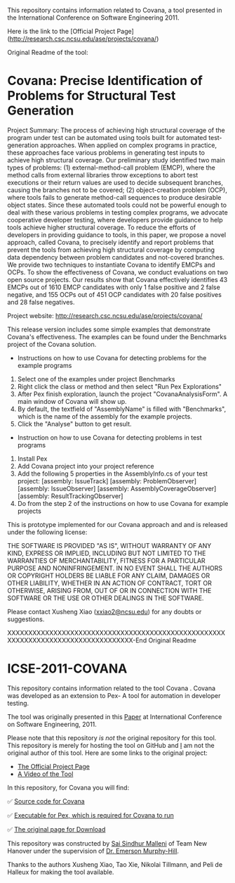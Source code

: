 This repository contains information related to Covana, a tool presented in the International Conference on Software Engineering 2011.

Here is the link to the [Official Project Page] (http://research.csc.ncsu.edu/ase/projects/covana/)

Original Readme of the tool:

Covana: Precise Identification of Problems for Structural Test Generation 
==========================================================================



Project Summary:
The process of achieving high structural coverage of the program under test can be automated using tools built for automated test-generation approaches. When applied on complex programs in practice, these approaches face various problems in generating test inputs to achieve high structural coverage. Our preliminary study identified two main types of problems: (1) external-method-call problem (EMCP), where the method calls from external libraries throw exceptions to abort test executions or their return values are used to decide subsequent branches, causing the branches not to be covered; (2) object-creation problem (OCP), where tools fails to generate method-call sequences to produce desirable object states. Since these automated tools could not be powerful enough to deal with these various problems in testing complex programs, we advocate cooperative developer testing, where developers provide guidance to help tools achieve higher structural coverage. To reduce the efforts of developers in providing guidance to tools, in this paper, we propose a novel approach, called Covana, to precisely identify and report problems that prevent the tools from achieving high structural coverage by computing data dependency between problem candidates and not-covered branches. We provide two techniques to instantiate Covana to identify EMCPs and OCPs. To show the effectiveness of Covana, we conduct evaluations on two open source projects. Our results show that Covana effectively identifies 43 EMCPs out of 1610 EMCP candidates with only 1 false positive and 2 false negative, and 155 OCPs out of 451 OCP candidates with 20 false positives and 28 false negatives.

Project website:
http://research.csc.ncsu.edu/ase/projects/covana/

This release version includes some simple examples that demonstrate Covana's effectiveness. The examples can be found under the Benchmarks project of the Covana solution.

* Instructions on how to use Covana for detecting problems for the example programs

1. Select one of the examples under project Benchmarks
2. Right click the class or method and then select "Run Pex Explorations"
3. After Pex finish exploration, launch the project "CovanaAnalysisForm". A main window of Covana will show up.
4. By default, the textfield of "AssemblyName" is filled with "Benchmarks", which is the name of the assembly for the example projects.
5. Click the "Analyse" button to get result.

* Instruction on how to use Covana for detecting problems in test programs

1. Install Pex
2. Add Covana project into your project reference
3. Add the following 5 properties in the AssemblyInfo.cs of your test project:
[assembly: IssueTrack]
[assembly: ProblemObserver]
[assembly: IssueObserver]
[assembly: AssemblyCoverageObserver]
[assembly: ResultTrackingObserver]
4. Do from the step 2 of the instructions on how to use Covana for example projects


This is prototype implemented for our Covana approach and and is released under the following license:

THE SOFTWARE IS PROVIDED "AS IS", WITHOUT WARRANTY OF ANY KIND,
EXPRESS OR IMPLIED, INCLUDING BUT NOT LIMITED TO THE WARRANTIES OF
MERCHANTABILITY, FITNESS FOR A PARTICULAR PURPOSE AND
NONINFRINGEMENT. IN NO EVENT SHALL THE AUTHORS OR COPYRIGHT HOLDERS BE
LIABLE FOR ANY CLAIM, DAMAGES OR OTHER LIABILITY, WHETHER IN AN ACTION
OF CONTRACT, TORT OR OTHERWISE, ARISING FROM, OUT OF OR IN CONNECTION
WITH THE SOFTWARE OR THE USE OR OTHER DEALINGS IN THE SOFTWARE.

Please contact Xusheng Xiao (xxiao2@ncsu.edu) for any doubts or suggestions.

XXXXXXXXXXXXXXXXXXXXXXXXXXXXXXXXXXXXXXXXXXXXXXXXXXXXXXXXXXXXXXXXXXXXXXXXXXXXXXXXXX-End Original Readme

# ICSE-2011-COVANA
This repository contains information related to the tool Covana . Covana was developed as an extension to Pex- A tool for automation in developer testing.

The tool was originally presented in this [Paper](https://people.engr.ncsu.edu/txie/publications/icse11demo-covana.pdf) at International Conference on Software Engineering, 2011.

Please note that this repository _is not_ the original repository for this tool. This repository is merely for hosting the tool on GitHub and [I](https://github.com/smallen3) am not the original author of this tool. Here are some links to the original project:
* [The Official Project Page](https://research.csc.ncsu.edu/ase/projects/covana/)
* [A Video of the Tool](https://research.csc.ncsu.edu/ase/projects/covana/covana.html)


In this repository, for Covana you will find:

 :white_check_mark: [Source code for Covana](https://github.com/SoftwareEngineeringToolDemos/ICSE-2011-Covana/tree/master/Covana)
 
 :white_check_mark: [Executable for Pex, which is required for Covana to run](https://github.com/SoftwareEngineeringToolDemos/ICSE-2011-Covana/blob/master/pex.academic.x86.msi)
 
 :white_check_mark: [The original page for Download](https://pexase.codeplex.com/) 


This repository was constructed by [Sai Sindhur Malleni](https://github.com/smallen3) of Team New Hanover under the supervision of [Dr. Emerson Murphy-Hill](https://github.com/CaptainEmerson).

Thanks to the authors Xusheng Xiao, Tao Xie, Nikolai Tillmann, and Peli de Halleux for making the tool available. 

